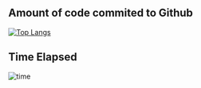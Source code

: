 ## Amount of code commited to Github

[![Top Langs](https://github-readme-stats.vercel.app/api/top-langs/?username=Ombrelin&layout=compact&langs_count=20&theme=dark)](https://github.com/anuraghazra/github-readme-stats)

## Time Elapsed

![time](https://wakapi-stats.thomaslacaze.fr/api/v1/languages?url=https://stats.arsenelapostolet.fr/api/v1/users/Ombrelin/stats/any)
